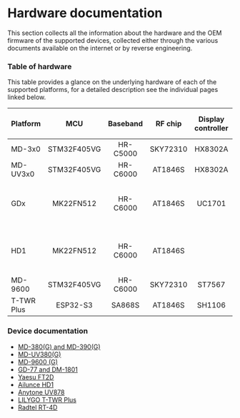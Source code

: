 # Hardware documentation

This section collects all the information about the hardware and the OEM firmware of the supported devices, collected either through the various documents available on the internet or by reverse engineering.

### Table of hardware

This table provides a glance on the underlying hardware of each of the supported platforms, for a detailed description see the individual pages linked below.

| Platform   |     MCU     |   Baseband   |  RF chip | Display controller |             Non volatile memory             |   GPS     |
|------------|:-----------:|:------------:|:--------:|:------------------:|:-------------------------------------------:|:---------:|
| MD-3x0     | STM32F405VG |   HR-C5000   | SKY72310 |       HX8302A      |              25Q128FV SPI flash             | JS-M710   |
| MD-UV3x0   | STM32F405VG |   HR-C6000   |  AT1846S |       HX8302A      |              25Q128FV SPI flash             | JS-H210   |
| GDx        |  MK22FN512  |   HR-C6000   |  AT1846S |       UC1701       | 25Q80BV  SPI flash +<br>AT24C512 I2C EEPROM |    -      |
| HD1        |  MK22FN512  |   HR-C6000   |  AT1846S |                    | 25Q80BV  SPI flash +<br>AT24C512 I2C EEPROM | ST-26-U7L |
| MD-9600    | STM32F405VG |   HR-C6000   | SKY72310 |       ST7567       |              25Q128FV SPI flash             | JS-M710   |
| T-TWR Plus | ESP32-S3    |   SA868S     |  AT1846S |       SH1106       |              optional microSD               | L76K      |

### Device documentation

* [MD-380(G) and MD-390(G)](hardware/md380.md)
* [MD-UV380(G)](hardware/mduv380.md)
* [MD-9600 (G)](hardware/md9600.md)
* [GD-77 and DM-1801](hardware/gd77.md)
* [Yaesu FT2D](hardware/ft2d.md)
* [Ailunce HD1](hardware/hd1.md)
* [Anytone UV878](hardware/uv878.md)
* [LILYGO T-TWR Plus](hardware/ttwrplus.md)
* [Radtel RT-4D](hardware/rt4d.md)
